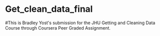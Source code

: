 # Get_clean_data_final
#This is Bradley Yost's submission for the JHU Getting and Cleaning Data Course through Coursera Peer Graded Assignment.
